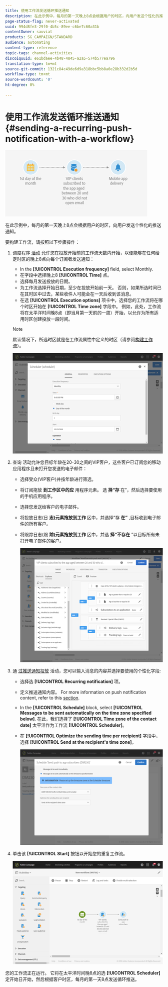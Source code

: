 ```yaml
---
title: 使用工作流发送循环推送通知
description: 在此示例中，每月的第一天晚上8点会根据用户的时区，向用户发送个性化的推送通知。
page-status-flag: never-activated
uuid: 994d8fe3-29f0-4b5c-89ee-c6be7c60a31b
contentOwner: sauviat
products: SG_CAMPAIGN/STANDARD
audience: automating
content-type: reference
topic-tags: channel-activities
discoiquuid: e61bdaee-4b48-4845-a2a5-574b577ea796
translation-type: tm+mt
source-git-commit: 1321c84c49de6d9a318bbc5bb8a0e28b332d2b5d
workflow-type: tm+mt
source-wordcount: '0'
ht-degree: 0%

---
```



# 使用工作流发送循环推送通知 {#sending-a-recurring-push-notification-with-a-workflow}

![](assets/wkf_push_example_1.png)

在此示例中，每月的第一天晚上8点会根据用户的时区，向用户发送个性化的推送通知。

要构建工作流，请按照以下步骤操作：

1. 调度程序 [活动](../../automating/using/scheduler.md) 允许您在投放开始前的工作流天数内开始，以便能够在任何给定时区的晚上8点向每个订阅者发送通知：

   * In the **[!UICONTROL Execution frequency]** field, select Monthly.
   * 在字段中选择晚上8 **[!UICONTROL Time]** 点。
   * 选择每月发送投放的日期。
   * 为工作流选择开始日期，至少在投放开始前一天。 否则，如果所选时间已在其时区中过去，某些收件人可能会在一天后收到该消息。
   * 在选 **[!UICONTROL Execution options]** 项卡中，选择您的工作流将在哪个时区开始在 **[!UICONTROL Time zone]** 字段中。 例如，此处，工作流将在太平洋时间晚8点（即当月第一天前的一周）开始，以允许为所有适用时区创建投放一段时间。

   >[!NOTE]
   >
   >默认情况下，所选时区就是在工作流属性中定义的时区（请参阅[构建工作流](../../automating/using/building-a-workflow.md)）。

   ![](assets/wkf_push_example_5.png)

1. 查询 [](../../automating/using/query.md) 活动允许您目标年龄在20-30之间的VIP客户，这些客户已订阅您的移动应用程序且未打开您发送的电子邮件：

   * 选择受众(VIP客户)并按年龄进行筛选。
   * 将订阅拖放 **到工作区中的应** 用程序元素。 选 **择“存** 在”，然后选择要使用的手机应用程序。
   * 选择您发送给客户的电子邮件。
   * 将投放日志(日 **志)元素拖放到工作** 区中，并选择“存 **在”** ,目标收到电子邮件的所有客户。
   * 将跟踪日志(跟 **踪)元素拖放到工作** 区中，并选 **择“不存在** ”以目标所有未打开电子邮件的客户。

      ![](assets/wkf_push_example_2.png)

1. 通 [过推送通知投放](../../automating/using/push-notification-delivery.md) 活动，您可以输入消息的内容并选择要使用的个性化字段:

   * 选择选 **[!UICONTROL Recurring notification]** 项。
   * 定义推送通知内容。 For more information on push notification content, refer to this [section](../../channels/using/preparing-and-sending-a-push-notification.md).
   * In the **[!UICONTROL Schedule]** block, select **[!UICONTROL Messages to be sent automatically on the time zone specified below]**. 在此，我们选择了 **[!UICONTROL Time zone of the contact date]** 太平洋作为工作流 **[!UICONTROL Scheduler]**。
   * 在 **[!UICONTROL Optimize the sending time per recipient]** 字段中，选择 **[!UICONTROL Send at the recipient's time zone]**。

      ![](assets/wkf_push_example_4.png)

1. 单击该 **[!UICONTROL Start]** 按钮以开始您的重复工作流。

   ![](assets/wkf_push_example_3.png)

您的工作流正在运行。 它将在太平洋时间晚8点的选 **[!UICONTROL Scheduler]** 定开始日开始，然后根据客户时区，每月的第一天8点发送循环推送。
